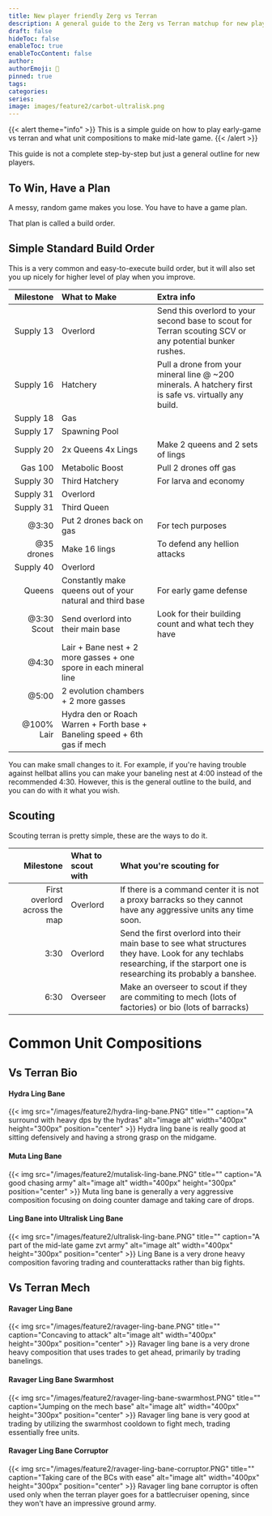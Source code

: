 ```yaml
---
title: New player friendly Zerg vs Terran
description: A general guide to the Zerg vs Terran matchup for new players
draft: false
hideToc: false
enableToc: true
enableTocContent: false
author:
authorEmoji: 🤖
pinned: true
tags:
categories:
series:
image: images/feature2/carbot-ultralisk.png
---
```


{{< alert theme="info" >}} 
This is a simple guide on how to play early-game vs terran and what unit compositions to make mid-late game.
{{< /alert >}}

This guide is not a complete step-by-step but just a general outline for new players.

## To Win, Have a Plan

A messy, random game makes you lose. You have to have a game plan. 

That plan is called a build order. 


<!--
{{< alert theme="info" >}} 
<strong>How to Read Build Orders</strong>
Figure 1:The first number on the left side of the line indicates what supply to make the object.
Figure 2:The text after the supply indicates what you're making at that supply.
Figure 3:If there is an "@" before the number, it indicates it is either a time or an amount you will have to build the object.
Figure 4: On the right side it tells you how to do it correctly.
{{< / >}} 
-->

<!--
{{< img src="/images/feature2/example.PNG" caption="How to Read Build Order" alt="image alt" width="500px" height="" position="center" >}}
-->

## Simple Standard Build Order

This is a very common and easy-to-execute build order, but it will also set you up nicely for higher level of play when you improve.




| Milestone      | What to Make     | Extra info    |
| -------------: | :---------- | :----------- |
|  Supply 13 | Overlord   | Send this overlord to your second base to scout for Terran scouting SCV or any potential bunker rushes. |
|  Supply 16 | Hatchery   | Pull a drone from your mineral line @ ~200 minerals. A hatchery first is safe vs. virtually any build. |
|  Supply 18 | Gas   | |
|  Supply 17 | Spawning Pool   | |
|  Supply 20 | 2x Queens 4x Lings   | Make 2 queens and 2 sets of lings |
|  Gas 100 | Metabolic Boost | Pull 2 drones off gas |
|  Supply 30 | Third Hatchery | For larva and economy |
|  Supply 31 | Overlord ||
|  Supply 31 | Third Queen ||
|  @3:30 | Put 2 drones back on gas |For tech purposes|
|  @35 drones | Make 16 lings |To defend any hellion attacks|
|  Supply 40 | Overlord ||
|  Queens | Constantly make queens out of your natural and third base | For early game defense|
|  @3:30 Scout | Send overlord into their main base | Look for their building count and what tech they have|
|  @4:30 | Lair + Bane nest + 2 more gasses + one spore in each mineral line ||
|  @5:00 | 2 evolution chambers + 2 more gasses ||
|  @100% Lair | Hydra den or Roach Warren + Forth base + Baneling speed + 6th gas if mech ||

You can make small changes to it. For example, if you're having trouble against hellbat allins you can make your baneling nest at 4:00 instead of the recommended 4:30. However, this is the general outline to the build, and you can do with it what you wish.

## Scouting

Scouting terran is pretty simple, these are the ways to do it.

| Milestone      | What to scout with     | What you're scouting for     |
| -------------: | :---------- | :----------- |
|  First overlord across the map | Overlord   | If there is a command center it is not a proxy barracks so they cannot have any aggressive units any time soon. |
|  3:30 | Overlord   | Send the first overlord into their main base to see what structures they have. Look for any techlabs researching, if the starport one is researching its probably a banshee. |
|  6:30 | Overseer   | Make an overseer to scout if they are commiting to mech (lots of factories) or bio (lots of barracks) |
# Common Unit Compositions

## Vs Terran Bio

#### Hydra Ling Bane
{{< img src="/images/feature2/hydra-ling-bane.PNG" title="" caption="A surround with heavy dps by the hydras" alt="image alt" width="400px" height="300px" position="center" >}}
Hydra ling bane is really good at sitting defensively and having a strong grasp on the midgame.

#### Muta Ling Bane
{{< img src="/images/feature2/mutalisk-ling-bane.PNG" title="" caption="A good chasing army" alt="image alt" width="400px" height="300px" position="center" >}}
Muta ling bane is generally a very aggressive composition focusing on doing counter damage and taking care of drops.

#### Ling Bane into Ultralisk Ling Bane
{{< img src="/images/feature2/ultralisk-ling-bane.PNG" title="" caption="A part of the mid-late game zvt army" alt="image alt" width="400px" height="300px" position="center" >}}
Ling Bane is a very drone heavy composition favoring trading and counterattacks rather than big fights.

## Vs Terran Mech

#### Ravager Ling Bane
{{< img src="/images/feature2/ravager-ling-bane.PNG" title="" caption="Concaving to attack" alt="image alt" width="400px" height="300px" position="center" >}}
Ravager ling bane is a very drone heavy composition that uses trades to get ahead, primarily by trading banelings.

#### Ravager Ling Bane Swarmhost
{{< img src="/images/feature2/ravager-ling-bane-swarmhost.PNG" title="" caption="Jumping on the mech base" alt="image alt" width="400px" height="300px" position="center" >}}
Ravager ling bane is very good at trading by utilizing the swarmhost cooldown to fight mech, trading essentially free units.

#### Ravager Ling Bane Corruptor
{{< img src="/images/feature2/ravager-ling-bane-corruptor.PNG" title="" caption="Taking care of the BCs with ease" alt="image alt" width="400px" height="300px" position="center" >}}
Ravager ling bane corruptor is often used only when the terran player goes for a battlecruiser opening, since they won't have an impressive ground army.





